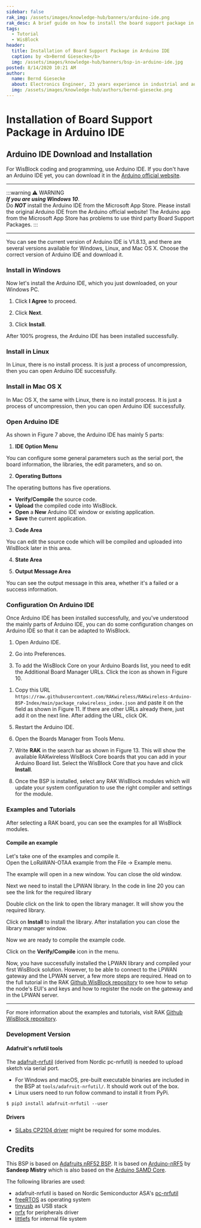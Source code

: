 ```yaml
---
sidebar: false
rak_img: /assets/images/knowledge-hub/banners/arduino-ide.png
rak_desc: A brief guide on how to install the board support package in Arduino IDE.
tags:
  - Tutorial
  - WisBlock
header:
  title: Installation of Board Support Package in Arduino IDE
  caption: by <b>Bernd Giesecke</b>
  img: /assets/images/knowledge-hub/banners/bsp-in-arduino-ide.jpg
posted: 8/14/2020 10:21 AM
author:
  name: Bernd Giesecke
  about: Electronics Engineer, 23 years experience in industrial and automotive HW and SW R&D. Supporting Arduino open source community since 6 years.
  img: /assets/images/knowledge-hub/authors/bernd-giesecke.png
---
```



# Installation of Board Support Package in Arduino IDE

## Arduino IDE Download and Installation

For WisBlock coding and programming, use Arduino IDE. If you don't have an Arduino IDE yet, you can download it in the [Arduino official website](https://www.arduino.cc/en/Main/Software).

----
:::warning ⚠️ WARNING    
_**If you are using Windows 10**_.    
Do _**NOT**_ install the Arduino IDE from the Microsoft App Store. Please install the original Arduino IDE from the Arduino official website! The Arduino app from the Microsoft App Store has problems to use third party Board Support Packages.
:::

----

You can see the current version of Arduino IDE is V1.8.13, and there are several versions available for Windows, Linux, and Mac OS X. Choose the correct version of Arduino IDE and download it.


<rk-img
  src="/assets/images/knowledge-hub/wisblock/Installation-of-Board-Support-Package-in-Arduino-IDE/1.download-arduino.png"
  width="100%"
  caption="Arduino IDE latest version"
/>


### Install in Windows

Now let's install the Arduino IDE, which you just downloaded, on your Windows PC. 

1. Click **I Agree** to proceed.

<rk-img
  src="/assets/images/knowledge-hub/wisblock/Installation-of-Board-Support-Package-in-Arduino-IDE/2.agreement-license.png"
  width="45%"
  caption="Arduino Setup Licence Agreement"
/>

2. Click **Next**.

<rk-img
  src="/assets/images/knowledge-hub/wisblock/Installation-of-Board-Support-Package-in-Arduino-IDE/3.installation-options.png"
  width="45%"
  caption="Arduino Setup Installation Options"
/>

3. Click **Install**.

<rk-img
  src="/assets/images/knowledge-hub/wisblock/Installation-of-Board-Support-Package-in-Arduino-IDE/4.installation-folder.png"
  width="45%"
  caption="Installing Arduino IDE"
/>

<rk-img
  src="/assets/images/knowledge-hub/wisblock/Installation-of-Board-Support-Package-in-Arduino-IDE/5.installing.png"
  width="45%"
  caption="Ongoing Installation"
/>


After 100% progress, the Arduino IDE has been installed successfully.

<rk-img
  src="/assets/images/knowledge-hub/wisblock/Installation-of-Board-Support-Package-in-Arduino-IDE/6.installation-success.png"
  width="45%"
  caption="Successful Installation"
/>

### Install in Linux

In Linux, there is no install process. It is just a process of uncompression, then you can open Arduino IDE successfully.


### Install in Mac OS X

In Mac OS X, the same with Linux, there is no install process. It is just a process of uncompression, then you can open Arduino IDE successfully.


### Open Arduino IDE

<rk-img
  src="/assets/images/knowledge-hub/wisblock/Installation-of-Board-Support-Package-in-Arduino-IDE/7.arduino-ide.png"
  width="75%"
  caption="Arduino IDE"
/>

As shown in Figure 7 above, the Arduino IDE has mainly 5 parts:

1. **IDE Option Menu**

You can configure some general parameters such as the serial port, the board information, the libraries, the edit parameters, and so on.

2. **Operating Buttons**

The operating buttons has five operations.

  - **Verify/Compile** the source code.
  - **Upload** the compiled code into WisBlock.
  - **Open** a **New** Arduino IDE window or existing application.
  - **Save** the current application.


<rk-img
  src="/assets/images/knowledge-hub/wisblock/Installation-of-Board-Support-Package-in-Arduino-IDE/8.operating-buttons.png"
  width="30%"
  caption="Operating Buttons"
/>


3. **Code Area**

You can edit the source code which will be compiled and uploaded into WisBlock later in this area.

4. **State Area**

5. **Output Message Area**

You can see the output message in this area, whether it's a failed or a success information.

### Configuration On Arduino IDE

Once Arduino IDE has been installed successfully, and you've understood the mainly parts of Arduino IDE, you can do some configuration changes on Arduino IDE so that it can be adapted to WisBlock.

1. Open Arduino IDE.

2. Go into Preferences.


<rk-img
  src="/assets/images/knowledge-hub/wisblock/Installation-of-Board-Support-Package-in-Arduino-IDE/9.preferences.png"
  width="75%"
  caption="Preferences"
/>

3. To add the WisBlock Core on your Arduino Boards list, you need to edit the Additional Board Manager URLs. Click the icon as shown in Figure 10.

<rk-img
  src="/assets/images/knowledge-hub/wisblock/Installation-of-Board-Support-Package-in-Arduino-IDE/add_bsp_icon.png"
  width="75%"
  caption="Modifying Additional Board Manager URLs"
/>

1. Copy this URL `https://raw.githubusercontent.com/RAKwireless/RAKwireless-Arduino-BSP-Index/main/package_rakwireless_index.json` and paste it on the field as shown in Figure 11. If there are other URLs already there, just add it on the next line. After adding the URL, click OK.



<rk-img
  src="/assets/images/knowledge-hub/wisblock/Installation-of-Board-Support-Package-in-Arduino-IDE/add-bsp-url.png"
  width="75%"
  caption="Adding RAKwireless WisBlock Core BSP"
/>
 
5. Restart the Arduino IDE.

6. Open the Boards Manager from Tools Menu. 

<rk-img
  src="/assets/images/knowledge-hub/wisblock/Installation-of-Board-Support-Package-in-Arduino-IDE/11.boards-manager.png"
  width="75%"
  caption="Opening Boards Manager"
/>

7. Write **RAK** in the search bar as shown in Figure 13. This will show the available RAKwireless WisBlock Core boards that you can add in your Arduino Board list. Select the WisBlock Core that you have and click **Install**.

<rk-img
  src="/assets/images/knowledge-hub/wisblock/Installation-of-Board-Support-Package-in-Arduino-IDE/wisblock_core.png"
  width="75%"
  caption="Installing WisBlock Core Boards"
/>


8. Once the BSP is installed, select any RAK WisBlock modules which will update your system configuration to use the right compiler and settings for the module.


<rk-img
  src="/assets/images/knowledge-hub/wisblock/Installation-of-Board-Support-Package-in-Arduino-IDE/13.rakwireless-nrf-modules.png"
  width="75%"
  caption="Selecting RAKwireless WisBlock Modules"
/>


### Examples and Tutorials 

After selecting a RAK board, you can see the examples for all WisBlock modules.

<rk-img
  src="/assets/images/knowledge-hub/wisblock/Installation-of-Board-Support-Package-in-Arduino-IDE/14.wisblock-modules.png"
  width="100%"
  caption="Selecting WisBlock Modules Examples"
/>

#### Compile an example

Let's take one of the examples and compile it.      
Open the LoRaWAN-OTAA example from the File -> Example menu.    
<rk-img
  src="/assets/images/knowledge-hub/wisblock/Installation-of-Board-Support-Package-in-Arduino-IDE/15.select-lora-otaa-example.png"
  width="75%"
  caption="Selecting LoRa OTAA example"
/>

The example will open in a new window. You can close the old window.

Next we need to install the LPWAN library. In the code in line 20 you can see the link for the required library

<rk-img
  src="/assets/images/knowledge-hub/wisblock/Installation-of-Board-Support-Package-in-Arduino-IDE/16.install-library-step1.png"
  width="75%"
  caption="Install LPWAN library step 1"
/>

Double click on the link to open the library manager. It will show you the required library. 

<rk-img
  src="/assets/images/knowledge-hub/wisblock/Installation-of-Board-Support-Package-in-Arduino-IDE/17.install-library-step2.png"
  width="75%"
  caption="Install LPWAN library step 1"
/>

Click on **Install** to install the library. After installation you can close the library manager window.

Now we are ready to compile the example code. 

Click on the **Verify/Compile** icon in the menu.

<rk-img
  src="/assets/images/knowledge-hub/wisblock/Installation-of-Board-Support-Package-in-Arduino-IDE/18.compile-example.png"
  width="75%"
  caption="Compile example"
/>

Now, you have successfully installed the LPWAN library and compiled your first WisBlock solution. However, to be able to connect to the LPWAN gateway and the LPWAN server, a few more steps are required. Head on to the full tutorial in the RAK [Github WisBlock repository](https://github.com/RAKWireless/WisBlock/tree/master/examples/RAK4630/communications/LoRa/LoRaWAN) to see how to setup the node's EUI's and keys and how to register the node on the gateway and in the LPWAN server.

---- 
For more information about the examples and tutorials, visit RAK [Github WisBlock repository](https://github.com/RAKWireless/WisBlock).

### Development Version

#### Adafruit's nrfutil tools

The [adafruit-nrfutil](https://github.com/adafruit/Adafruit_nRF52_nrfutil) (derived from Nordic pc-nrfutil) is needed to upload sketch via serial port.

  - For Windows and macOS, pre-built executable binaries are included in the BSP at `tools/adafruit-nrfutil/`. It should work out of the box.
  - Linux users need to run follow command to install it from PyPi.

```
$ pip3 install adafruit-nrfutil --user
```

#### Drivers

  - [SiLabs CP2104 driver](https://www.silabs.com/products/development-tools/software/usb-to-uart-bridge-vcp-drivers) might be required for some modules.


## Credits 

This BSP is based on [Adafruits nRF52 BSP](https://github.com/adafruit/Adafruit_nRF52_Arduino). It is based on [Arduino-nRF5](https://github.com/sandeepmistry/arduino-nRF5) by **Sandeep Mistry** which is also based on the [Arduino SAMD Core](https://github.com/arduino/ArduinoCore-samd).

The following libraries are used:

  - adafruit-nrfutil is based on Nordic Semiconductor ASA's [pc-nrfutil](https://github.com/NordicSemiconductor/pc-nrfutil)
  - [freeRTOS](https://www.freertos.org/) as operating system
  - [tinyusb](https://github.com/hathach/tinyusb) as USB stack
  - [nrfx](https://github.com/NordicSemiconductor/nrfx) for peripherals driver
  - [littlefs](https://github.com/ARMmbed/littlefs) for internal file system


<rk-author />
